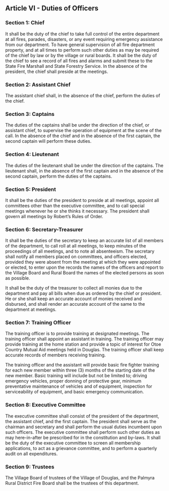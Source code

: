 ## Article VI - Duties of Officers

### Section 1: Chief

It shall be the duty of the chief to take full control of the entire department at all fires, parades, disasters, or any event requiring emergency assistance from our department. To have general supervision of all fire department property, and at all times to perform such other duties as may be required of the chief by law or by the village or rural boards. It shall be the duty of the chief to see a record of all fires and alarms and submit these to the State Fire Marshall and State Forestry Service. In the absence of the president, the chief shall preside at the meetings.

### Section 2: Assistant Chief

The assistant chief shall, in the absence of the chief, perform the duties of the chief.

### Section 3: Captains

The duties of the captains shall be under the direction of the chief, or assistant chief, to supervise the operation of equipment at the scene of the call. In the absence of the chief and in the absence of the first captain, the second captain will perform these duties.

### Section 4: Lieutenant

The duties of the lieutenant shall be under the direction of the captains. The lieutenant shall, in the absence of the first captain and in the absence of the second captain, perform the duties of the captains.

### Section 5: President

It shall be the duties of the president to preside at all meetings, appoint all committees other than the executive committee, and to call special meetings whenever he or she thinks it necessary. The president shall govern all meetings by Robert’s Rules of Order.

### Section 6: Secretary-Treasurer

It shall be the duties of the secretary to keep an accurate list of all members of the department, to call roll at all meetings, to keep minutes of the proceedings of all meetings, and to note all absenteeism. The secretary shall notify all members placed on committees, and officers elected, provided they were absent from the meeting at which they were appointed or elected, to enter upon the records the names of the officers and report to the Village Board and Rural Board the names of the elected persons as soon as possible.

It shall be the duty of the treasurer to collect all monies due to the department and pay all bills when due as ordered by the chief or president. He or she shall keep an accurate account of monies received and disbursed, and shall render an accurate account of the same to the department at meetings.

### Section 7: Training Officer

The training officer is to provide training at designated meetings. The training officer shall appoint an assistant in training. The training officer may provide training at the home station and provide a topic of interest for Otoe Country Mutual Aid meetings held in Douglas. The training officer shall keep accurate records of members receiving training.

The training officer and the assistant will provide basic fire fighter training for each new member within three (3) months of the starting date of the new member. Basic training will include but not be limited to; driving emergency vehicles, proper donning of protective gear, minimum preventative maintenance of vehicles and of equipment, inspection for serviceability of equipment, and basic emergency communication.

### Section 8: Executive Committee

The executive committee shall consist of the president of the department, the assistant chief, and the first captain. The president shall serve as the chairman and secretary and shall perform the usual duties incumbent upon such officers. The executive committee shall perform such other duties as may here-in-after be prescribed for in the constitution and by-laws. It shall be the duty of the executive committee to screen all membership applications, to act as a grievance committee, and to perform a quarterly audit on all expenditures.

### Section 9: Trustees

The Village Board of trustees of the Village of Douglas, and the Palmyra Rural District Fire Board shall be the trustees of this department.